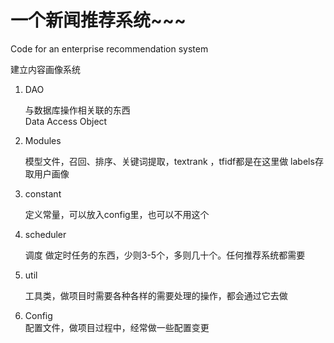 # 一个新闻推荐系统~~~
Code for an enterprise recommendation system

建立内容画像系统





1. DAO 

    与数据库操作相关联的东西  
		    Data Access Object
2. Modules
   
    模型文件，召回、排序、关键词提取，textrank ，tfidf都是在这里做
        labels存取用户画像
    
3. constant

    定义常量，可以放入config里，也可以不用这个
4. scheduler 

    调度 做定时任务的东西，少则3-5个，多则几十个。任何推荐系统都需要
5. util  

    工具类，做项目时需要各种各样的需要处理的操作，都会通过它去做

6. Config  
        配置文件，做项目过程中，经常做一些配置变更